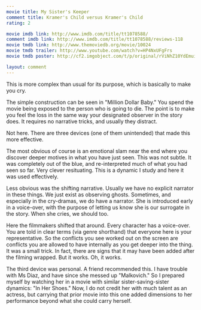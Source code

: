 ```yaml
---
movie title: My Sister's Keeper
comment title: Kramer's Child versus Kramer's Child
rating: 2

movie imdb link: http://www.imdb.com/title/tt1078588/
comment imdb link: http://www.imdb.com/title/tt1078588/reviews-118
movie tmdb link: http://www.themoviedb.org/movie/10024
movie tmdb trailer: http://www.youtube.com/watch?v=HP4NxUFgFrs
movie tmdb poster: http://cf2.imgobject.com/t/p/original/rViNhZ10YdEmuis2g5wkxcEUJsA.jpg

layout: comment
---
```


This is more complex than usual for its purpose, which is basically to make you cry.

The simple construction can be seen in "Million Dollar Baby." You spend the movie being exposed to the person who is going to die. The point is to make you feel the loss in the same way your designated observer in the story does. It requires no narrative tricks, and usually they distract.

Not here. There are three devices (one of them unintended) that made this more effective.

The most obvious of course is an emotional slam near the end where you discover deeper motives in what you have just seen. This was not subtle. It was completely out of the blue, and re-interpreted much of what you had seen so far. Very clever resituating. This is a dynamic I study and here it was used effectively.

Less obvious was the shifting narrative. Usually we have no explicit narrator in these things. We just exist as observing ghosts. Sometimes, and especially in the cry-dramas, we do have a narrator. She is introduced early in a voice-over, with the purpose of letting us know she is our surrogate in the story. When she cries, we should too.

Here the filmmakers shifted that around. Every character has a voice-over. You are told in clear terms (via genre shorthand) that everyone here is your representative. So the conflicts you see worked out on the screen are conflicts you are allowed to have internally as you get deeper into the thing. It was a small trick. In fact, there are signs that it may have been added after the filming wrapped. But it works. Oh, it works.

The third device was personal. A friend recommended this. I have trouble with Ms Diaz, and have since she messed up "Malkovich." So I prepared myself by watching her in a movie with similar sister-saving-sister dynamics: "In Her Shoes." Now, I do not credit her with much talent as an actress, but carrying that prior movie into this one added dimensions to her performance beyond what she could carry herself.